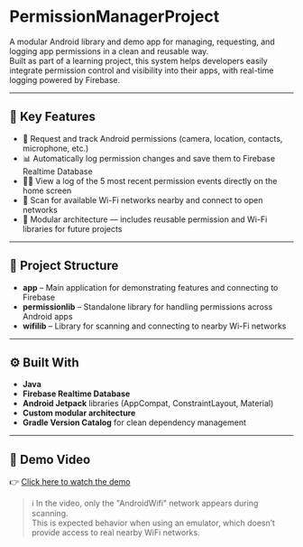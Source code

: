 # PermissionManagerProject

A modular Android library and demo app for managing, requesting, and logging app permissions in a clean and reusable way.  
Built as part of a learning project, this system helps developers easily integrate permission control and visibility into their apps, with real-time logging powered by Firebase.

---

## 📱 Key Features

- 🔐 Request and track Android permissions (camera, location, contacts, microphone, etc.)
- 📊 Automatically log permission changes and save them to Firebase Realtime Database
- 🕵️‍♀️ View a log of the 5 most recent permission events directly on the home screen
- 📶 Scan for available Wi-Fi networks nearby and connect to open networks
- 🧩 Modular architecture — includes reusable permission and Wi-Fi libraries for future projects

---

## 🧱 Project Structure

- **app** – Main application for demonstrating features and connecting to Firebase  
- **permissionlib** – Standalone library for handling permissions across Android apps  
- **wifilib** – Library for scanning and connecting to nearby Wi-Fi networks  

---

## ⚙️ Built With

- **Java**
- **Firebase Realtime Database**
- **Android Jetpack** libraries (AppCompat, ConstraintLayout, Material)
- **Custom modular architecture**
- **Gradle Version Catalog** for clean dependency management

---
## 🎥 Demo Video

👉 [Click here to watch the demo](./PermissionManagerProject.mp4)
> ℹ️ In the video, only the "AndroidWifi" network appears during scanning.  
> This is expected behavior when using an emulator, which doesn’t provide access to real nearby WiFi networks.


